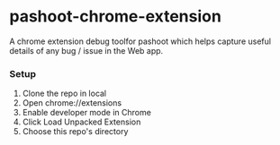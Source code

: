 # pashoot-chrome-extension

A chrome extension debug toolfor pashoot which helps capture useful details of any bug / issue in the Web app.

### Setup

1.  Clone the repo in local
2.  Open chrome://extensions
3.  Enable developer mode in Chrome
4.  Click Load Unpacked Extension
5.  Choose this repo's directory
